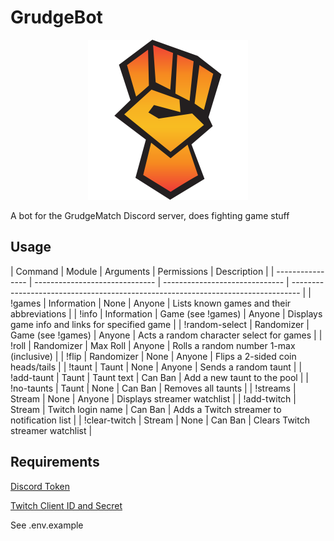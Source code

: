 # GrudgeBot

<p align="center">
    <img src="img/icon.png?raw=true" alt="submit" style="width:256px;"/>
</p>

A bot for the GrudgeMatch Discord server, does fighting game stuff

## Usage

| Command          | Module                         | Arguments                      | Permissions                    | Description                                     |
| ---------------- | ------------------------------ | ------------------------------ | -------------------------------------------------------------------------------- |
| !games           | Information                    | None                           | Anyone                         | Lists known games and their abbreviations       |
| !info            | Information                    | Game (see !games)              | Anyone                         | Displays game info and links for specified game |
| !random-select   | Randomizer                     | Game (see !games)              | Anyone                         | Acts a random character select for games        |
| !roll            | Randomizer                     | Max Roll                       | Anyone                         | Rolls a random number 1-max (inclusive)         |
| !flip            | Randomizer                     | None                           | Anyone                         | Flips a 2-sided coin heads/tails                |
| !taunt           | Taunt                          | None                           | Anyone                         | Sends a random taunt                            |
| !add-taunt       | Taunt                          | Taunt text                     | Can Ban                        | Add a new taunt to the pool                     |
| !no-taunts       | Taunt                          | None                           | Can Ban                        | Removes all taunts                              |
| !streams         | Stream                         | None                           | Anyone                         | Displays streamer watchlist                     |
| !add-twitch      | Stream                         | Twitch login name              | Can Ban                        | Adds a Twitch streamer to notification list     |
| !clear-twitch    | Stream                         | None                           | Can Ban                        | Clears Twitch streamer watchlist                |


## Requirements
[Discord Token](https://discordapp.com/developers/applications/)

[Twitch Client ID and Secret](https://dev.twitch.tv/)

See .env.example
